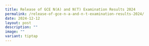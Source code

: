 ```yaml
---
title: Release of GCE N(A) and N(T) Examination Results 2024
permalink: /release-of-gce-n-a-and-n-t-examination-results-2024/
date: 2024-12-12
layout: post
description: ""
image: ""
variant: tiptap
---
```

<p></p>
